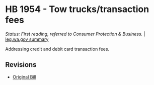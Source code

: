 # HB 1954 - Tow trucks/transaction fees
*Status: First reading, referred to Consumer Protection & Business.* | [leg.wa.gov summary](https://app.leg.wa.gov/billsummary?BillNumber=1954&Year=2021)

Addressing credit and debit card transaction fees.

## Revisions
* [Original Bill](1/)